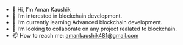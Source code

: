 - 👋 Hi, I’m Aman Kaushik
- 👀 I’m interested in blockchain development.
- 🌱 I’m currently learning Advanced blockchain development.
- 💞️ I’m looking to collaborate on any project realated to blockchain.
- 📫 How to reach me: amankaushik481@gmail.com

<!---
amankaushik481/amankaushik481 is a ✨ special ✨ repository because its `README.md` (this file) appears on your GitHub profile.
You can click the Preview link to take a look at your changes.
--->
